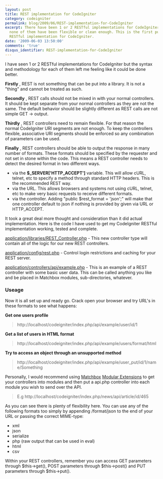 ```yaml
---
layout: post
title: REST implementation for CodeIgniter
category: codeigniter
permalink: blog/2009/06/REST-implementation-for-CodeIgniter
excerpt: There have been 1 or 2 RESTful implementations for CodeIgniter  so far, but
  none of them have been flexible or clean enough. This is the first publicly available
  RESTful implementation for CodeIgniter.
date: '2009-06-03 13:50:00'
comments: 'true'
disqus_identifier: REST-implementation-for-CodeIgniter
---
```


I have seen 1 or 2 RESTful implementations for CodeIgniter but the syntax and methodology for each of them left me feeling like it could be done better.

**Firstly** , REST is not something that can be put into a library. It is not a "thing" and cannot be treated as such.

**Secondly** , REST calls should not be mixed in with your normal controllers. It should be kept separate from your normal controllers as they are not the same. The default behavior should be slightly different as REST calls are not simple GET -> output.

**Thirdly** , REST controllers need to remain flexible. For that reason the normal CodeIgniter URI segments are not enough. To keep the controllers flexible, associative URI segments should be enforced so any combination of parameters can be used.

**Finally** , REST controllers should be able to output the response in many number of formats. These formats should be specified by the requester and not set in stone within the code. This means a REST controller needs to detect the desired format in two different ways.

- via the **$\_SERVER['HTTP\_ACCEPT']** variable. This will allow cURL, telnet, etc to specify a method through standard HTTP headers. This is the recommended REST way.
- via the URL. This allows browsers and systems not using cURL, telnet, etc to make very basic requests to receive different formats.
- via the controller. Adding "public $rest\_format = 'json';" will make that one controller default to json if nothing is provided by given via URL or HTTP\_ACCEPT.

It took a great deal more thought and consideration than it did actual implementation. Here is the code I have used to get my CodeIgniter RESTful implementation working, tested and complete.

[application/libraries/REST\_Controller.php](http://github.com/philsturgeon/codeigniter-restserver/raw/master/application/libraries/REST_Controller.php "CodeIgniter REST controller") - This new controller type will contain all of the logic for our new REST controllers.

[application/config/rest.php](http://github.com/philsturgeon/codeigniter-restserver/raw/master/application/config/rest.php "CodeIgniter REST controller") - Control login restrictions and caching for your REST server.

[application/controllers/api/example.php](http://github.com/philsturgeon/codeigniter-restserver/raw/master/application/controllers/api/example.php "Example REST API controller for CodeIgniter") - This is an example of a REST controller with some basic user data. This can be called anything you like and be placed in Matchbox modules, sub-directories, whatever.

### Useage

Now it is all set up and ready go. Crack open your browser and try URL's in these formats to see what happens:

**Get one users profile**

> http://localhost/codeigniter/index.php/api/example/user/id/1

**Get a list of users in HTML format**

> http://localhost/codeigniter/index.php/api/example/users/format/html

**Try to access an object through an unsupported method**

> http://localhost/codeigniter/index.php/api/example/user\_put/id/1/name/Something

Personally, I would recommend using [Matchbox](http://code.google.com/p/matchbox/ "Matchbox - lets you organize your codeigniter resources in modules") [Modular Extensions](http://bitbucket.org/wiredesignz/codeigniter-modular-extensions-hmvc/wiki/Home) to get your controllers into modules and then put a api.php controller into each module you wish to send over the API.

> E.g http://localhost/codeigniter/index.php/news/api/article/id/465

As you can see there is plenty of flexibility here. You can use any of the following formats too simply by appending /format/json to the end of your URL or passing the correct MIME-type:

- xml
- json
- serialize
- php (raw output that can be used in eval)
- html
- csv

Within your REST controllers, remember you can access GET parameters through $this->get(), POST parameters through $this->post() and PUT parameters through $this->put().

